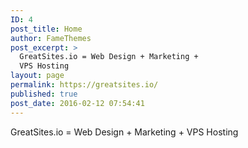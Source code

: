 ```yaml
---
ID: 4
post_title: Home
author: FameThemes
post_excerpt: >
  GreatSites.io = Web Design + Marketing +
  VPS Hosting
layout: page
permalink: https://greatsites.io/
published: true
post_date: 2016-02-12 07:54:41
---
```

<!-- wp:paragraph -->
<p>GreatSites.io = Web Design + Marketing + VPS Hosting</p>
<!-- /wp:paragraph -->